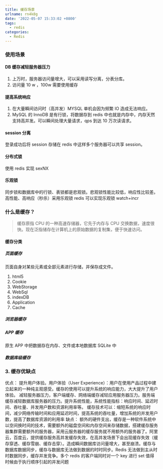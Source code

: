 ```yaml
---
title: 缓存场景
urlname: rn4k8g
date: '2022-05-07 15:33:02 +0800'
tags:
  - redis
categories:
  - Redis
---
```


### 使用场景

#### DB 缓存减轻服务器压力

1. 上万时，服务器访问量增大，可以采用读写分离，分表分库。
2. 访问量 10 w ，100w 需要使用缓存

#### 提高系统响应

1. 在大量瞬间访问时（高并发）MYSQL 单机会因为频繁 IO 造成无法响应。
2. MySQL 的 InnoDB 是有行锁，将数据存到 redis 中也就是内存中，内存天然支持高并发。可以瞬间处理大量请求，qps 到达 10 万次读请求。

#### session 分离

登录成功后将 session 存储在 redis 中这样多个服务器可以共享 session。

#### 分布式锁

使用 redis 实现 sexNX

#### 乐观锁

同步锁和数据库中的行锁、表锁都是悲观锁。悲观锁性能比较低，响应性比较差。
高性能、高响应（秒杀）采用乐观锁 redis 可以实现乐观锁 watch+incr

### 什么是缓存？

> 缓存原指 CPU 的一种高速存储器，它先于内存与 CPU 交换数据，速度很快。现在泛指储存在计算机上的原始数据的复制集，便于快速访问。

#### 缓存分类

##### 页面缓存

页面自身对某些元素或全部元素进行存储，并保存成文件。

1. html5
2. Cookie
3. WebStorage
4. WebSql
5. indexDB
6. Application
7. Cache

##### 浏览器缓存

##### APP 缓存

原生 APP 中把数据存在内存、文件或本地数据库 SQLite 中

##### 数据库级缓存

### 3. 缓存优缺点

优点： 提升用户体验。用户体验（User Experience）：用户在使用产品过程中建立起来的一种纯主观感受。缓存的使用可以提升系统的响应能力，大大提升了用户体验。 减轻服务器压力，客户端缓存、网络端缓存减轻应用服务器压力。服务端缓存减轻数据库服务器的压力。提升系统性能，系统性能指标：响应时间、延迟时间、吞吐量、并发用户数和资源利用率等。 缓存技术可以：缩短系统的响应时间，减少网络传输时间和应用延迟时间，提高系统的吞吐量，增加系统的并发用户数，提高了数据库资源的利用率
缺点： 额外的硬件支出，缓存是一种软件系统中以空间换时间的技术，需要额外的磁盘空间和内存空间来存储数据，搭建缓存服务器集群需要额外的服务器，采用云服务器的缓存服务就不用额外的服务器了。阿里云，百度云，提供缓存服务高并发缓存失效，在高并发场景下会出现缓存失效（缓存穿透、缓存雪崩、缓存击穿）。造成瞬间数据库访问量增大，甚至崩溃。缓存与数据库数据同步，缓存与数据库无法做到数据的时时同步。Redis 无法做到主从时时数据同步，缓存并发竞争。多个 redis 的客户端同时对一个 key 进行 set 值得时候由于执行顺序引起的并发问题
